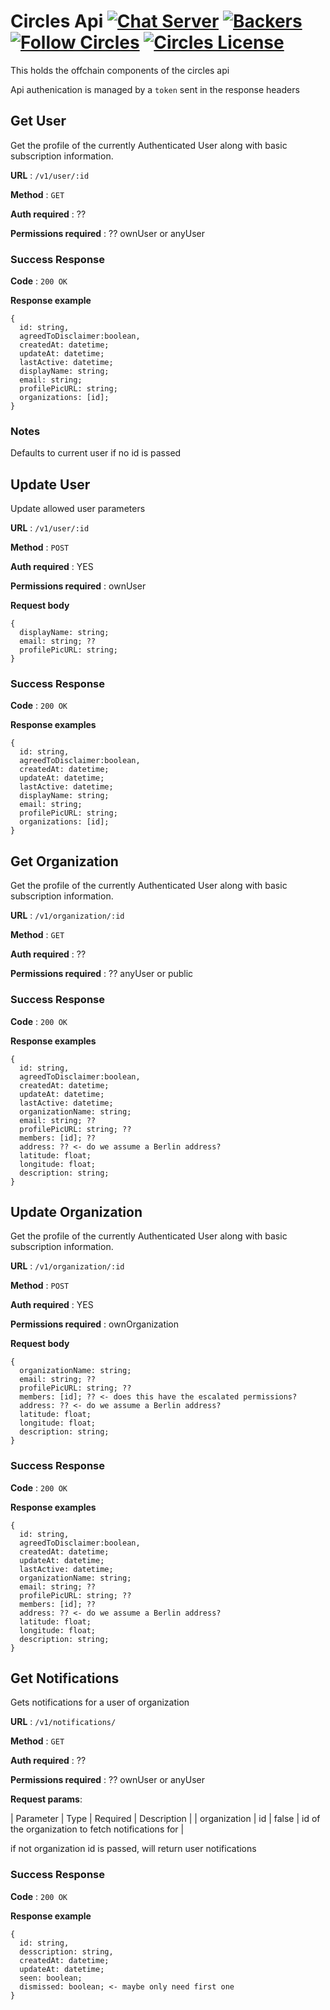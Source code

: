 # Circles Api [![Chat Server](https://chat.joincircles.net/api/v1/shield.svg?type=online&name=circles%20chat)](https://chat.joincircles.net) [![Backers](https://opencollective.com/circles/supporters/badge.svg)](https://opencollective.com/circles) [![Follow Circles](https://img.shields.io/twitter/follow/circlesubi.svg?label=follow+circles)](https://twitter.com/CirclesUBI) [![Circles License](https://img.shields.io/badge/license-APGLv3-orange.svg)](https://github.com/CirclesUBI/circles-api/blob/dev/LICENSE)


This holds the offchain components of the circles api

Api authenication is managed by a `token` sent in the response headers

## Get User

Get the profile of the currently Authenticated User along with basic
subscription information.

**URL** : `/v1/user/:id`

**Method** : `GET`

**Auth required** : ??

**Permissions required** : ??  ownUser or anyUser

### Success Response

**Code** : `200 OK`

**Response example**


```
{
  id: string,
  agreedToDisclaimer:boolean, 
  createdAt: datetime;
  updateAt: datetime;
  lastActive: datetime;
  displayName: string;
  email: string;
  profilePicURL: string;
  organizations: [id];
}
```

### Notes

Defaults to current user if no id is passed

## Update User

Update allowed user parameters

**URL** : `/v1/user/:id`

**Method** : `POST`

**Auth required** : YES

**Permissions required** : ownUser

**Request body**

```
{
  displayName: string;
  email: string; ??
  profilePicURL: string;
}
```

### Success Response

**Code** : `200 OK`

**Response examples**


```
{
  id: string,
  agreedToDisclaimer:boolean, 
  createdAt: datetime;
  updateAt: datetime;
  lastActive: datetime;
  displayName: string;
  email: string;
  profilePicURL: string;
  organizations: [id];
}
```

## Get Organization

Get the profile of the currently Authenticated User along with basic subscription information.

**URL** : `/v1/organization/:id`

**Method** : `GET`

**Auth required** : ??

**Permissions required** : ??  anyUser or public

### Success Response

**Code** : `200 OK`

**Response examples**


```
{
  id: string,
  agreedToDisclaimer:boolean, 
  createdAt: datetime;
  updateAt: datetime;
  lastActive: datetime;
  organizationName: string;
  email: string; ??
  profilePicURL: string; ??
  members: [id]; ??
  address: ?? <- do we assume a Berlin address?
  latitude: float;
  longitude: float;
  description: string;
}
```

## Update Organization

Get the profile of the currently Authenticated User along with basic subscription information.

**URL** : `/v1/organization/:id`

**Method** : `POST`

**Auth required** : YES

**Permissions required** : ownOrganization

**Request body**

```
{
  organizationName: string;
  email: string; ??
  profilePicURL: string; ??
  members: [id]; ?? <- does this have the escalated permissions?
  address: ?? <- do we assume a Berlin address?
  latitude: float;
  longitude: float;
  description: string;
}
```

### Success Response

**Code** : `200 OK`

**Response examples**


```
{
  id: string,
  agreedToDisclaimer:boolean, 
  createdAt: datetime;
  updateAt: datetime;
  lastActive: datetime;
  organizationName: string;
  email: string; ??
  profilePicURL: string; ??
  members: [id]; ??
  address: ?? <- do we assume a Berlin address?
  latitude: float;
  longitude: float;
  description: string;
}
```

## Get Notifications

Gets notifications for a user of organization

**URL** : `/v1/notifications/`

**Method** : `GET`

**Auth required** : ??

**Permissions required** : ??  ownUser or anyUser

**Request params**:

| Parameter | Type | Required | Description |
| organization | id | false | id of the organization to fetch notifications for |

if not organization id is passed, will return user notifications

### Success Response

**Code** : `200 OK`

**Response example**


```
{
  id: string,
  desscription: string, 
  createdAt: datetime;
  updateAt: datetime;
  seen: boolean;
  dismissed: boolean; <- maybe only need first one
}
```



